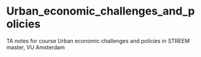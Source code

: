 # Urban_economic_challenges_and_policies
TA notes for course Urban economic challenges and policies in STREEM master, VU Amsterdam
